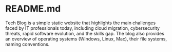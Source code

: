 # README.md
Tech Blog is a simple static website that highlights the main challenges faced by IT professionals today, including cloud migration, cybersecurity threats, rapid software evolution, and the skills gap. The blog also provides an overview of operating systems (Windows, Linux, Mac), their file systems, naming conventions.